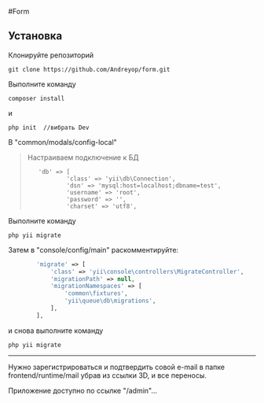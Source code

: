 #Form

Установка
------------
Клонируйте репозиторий

```
git clone https://github.com/Andreyop/form.git
```

Выполните команду

```
composer install
```

и

```
php init  //вибрать Dev
```

В "common/modals/config-local"

> Настраиваем подключение к БД
> 
>
> ```
>    'db' => [
>            'class' => 'yii\db\Connection',
>            'dsn' => 'mysql:host=localhost;dbname=test',
>            'username' => 'root',
>            'password' => '',
>            'charset' => 'utf8',
> ```

Выполните команду

```
php yii migrate
```
Затем в  "console/config/main" раскомментируйте:


```php
        'migrate' => [
            'class' => 'yii\console\controllers\MigrateController',
            'migrationPath' => null,
            'migrationNamespaces' => [
                'common\fixtures',
                'yii\queue\db\migrations',
            ],
        ],
```

и снова выполните команду

```
php yii migrate
```
----------------
Нужно зарегистрироваться и подтвердить совой e-mail в папке frontend/runtime/mail убрав из ссылки 3D, и все переносы.

Приложение доступно по ссылке "/admin"...